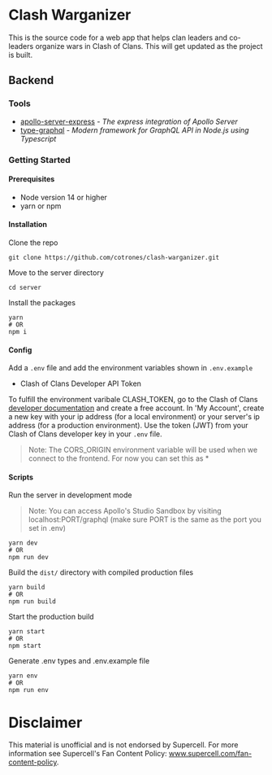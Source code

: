 # Clash Warganizer

This is the source code for a web app that helps clan leaders and co-leaders organize wars in Clash of Clans. This will get updated as the project is built.

## Backend

### Tools

- [apollo-server-express](https://www.apollographql.com/docs/apollo-server/integrations/middleware/#apollo-server-express) - _The express integration of Apollo Server_
- [type-graphql](https://typegraphql.com/) - _Modern framework for GraphQL API in Node.js using Typescript_

### Getting Started

#### Prerequisites

- Node version 14 or higher
- yarn or npm

#### Installation

Clone the repo

```
git clone https://github.com/cotrones/clash-warganizer.git
```

Move to the server directory

```
cd server
```

Install the packages

```
yarn
# OR
npm i
```

#### Config

Add a `.env` file and add the environment variables shown in `.env.example`

- Clash of Clans Developer API Token

To fulfill the environment varibale CLASH_TOKEN, go to the Clash of Clans [developer documentation](https://developer.clashofclans.com) and create a free account. In 'My Account', create a new key with your ip address (for a local environment) or your server's ip address (for a production environment). Use the token (JWT) from your Clash of Clans developer key in your `.env` file.

> Note: The CORS_ORIGIN environment variable will be used when we connect to the frontend. For now you can set this as \*

#### Scripts

Run the server in development mode

> Note: You can access Apollo's Studio Sandbox by visiting localhost:PORT/graphql (make sure PORT is the same as the port you set in .env)

```
yarn dev
# OR
npm run dev
```

Build the `dist/` directory with compiled production files

```
yarn build
# OR
npm run build
```

Start the production build

```
yarn start
# OR
npm start
```

Generate .env types and .env.example file

```
yarn env
# OR
npm run env
```

# Disclaimer

This material is unofficial and is not endorsed by Supercell. For more information see Supercell's Fan Content Policy: www.supercell.com/fan-content-policy.

